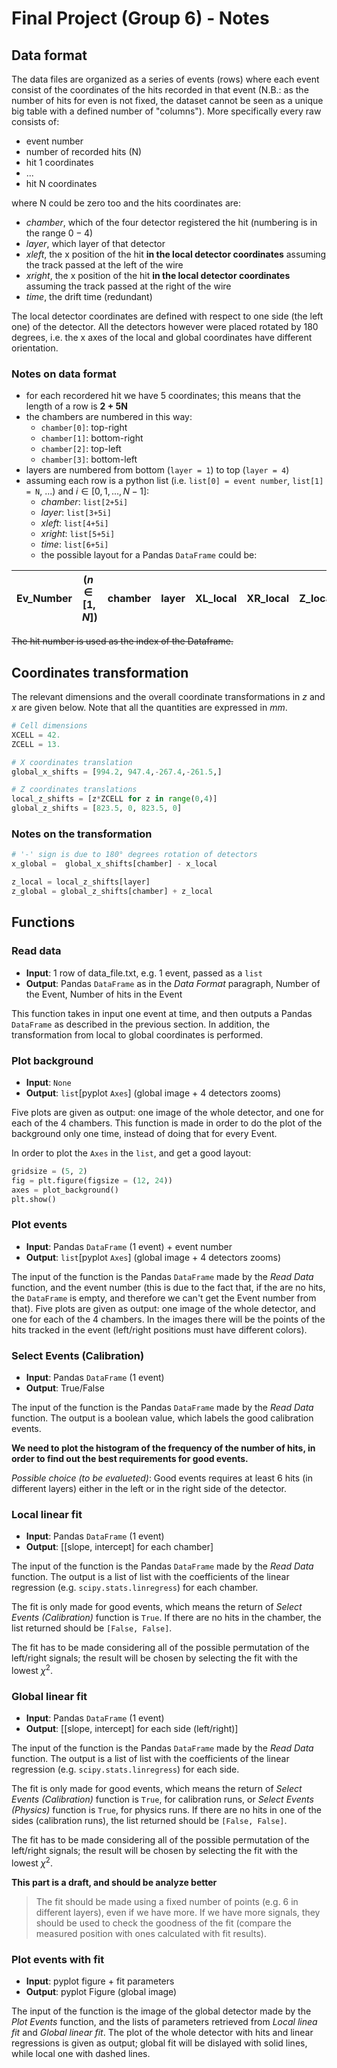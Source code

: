 # Final Project (Group 6) - Notes

## Data format

The data files are organized as a series of events (rows) where each event consist of the coordinates of the hits recorded in that event (N.B.: as the number of hits for even is not fixed, the dataset cannot be seen as a unique big table with a defined number of "columns"). More specifically every raw consists of:

- event number
- number of recorded hits (N)
- hit 1 coordinates
- ...
- hit N coordinates

where N could be zero too and the hits coordinates are:

- *chamber*, which of the four detector registered the hit (numbering is in the range $0-4$)
- *layer*, which layer of that detector
- *xleft*, the x position of the hit **in the local detector coordinates** assuming the track passed at the left of the wire
- *xright*, the x position of the hit **in the local detector coordinates** assuming the track passed at the right of the wire
- *time*, the drift time (redundant)

The local detector coordinates are defined with respect to one side (the left one) of the detector. All the detectors however were placed rotated by 180 degrees, i.e. the x axes of the local and global coordinates have different orientation.

### Notes on data format

- for each recordered hit we have 5 coordinates; this means that the length of a row is **2 + 5N**
- the chambers are numbered in this way:
  - `chamber[0]`: top-right
  - `chamber[1]`: bottom-right
  - `chamber[2]`: top-left
  - `chamber[3]`: bottom-left
- layers are numbered from bottom (`layer = 1`) to top (`layer = 4`)
- assuming each row is a python list (i.e. `list[0] = event number`, `list[1] = N`, ...) and $i \in [0, 1, ..., N-1]$:
  - *chamber*: `list[2+5i]`
  - *layer*: `list[3+5i]`
  - *xleft*: `list[4+5i]`
  - *xright*: `list[5+5i]`
  - *time*: `list[6+5i]`
  - the possible layout for a Pandas `DataFrame` could be:

| Ev_Number | ($n \in [1, N]$) | chamber | layer | XL_local | XR_local | Z_local | time | XL_global | XR_global | Z_global |
| --------- | ---------------- | ------- | ----- | -------- | -------- | ------- | ---- | --------- | --------- | -------- |

~~The hit number  is used as the index of the Dataframe.~~

## Coordinates transformation

The relevant dimensions and the overall coordinate transformations in $z$ and $x$ are given below. Note that all the quantities are expressed in $mm$.

```python
# Cell dimensions
XCELL = 42.
ZCELL = 13.

# X coordinates translation
global_x_shifts = [994.2, 947.4,-267.4,-261.5,]

# Z coordinates translations
local_z_shifts = [z*ZCELL for z in range(0,4)]
global_z_shifts = [823.5, 0, 823.5, 0]
```

### Notes on the transformation

```python
# '-' sign is due to 180° degrees rotation of detectors
x_global =  global_x_shifts[chamber] - x_local

z_local = local_z_shifts[layer]
z_global = global_z_shifts[chamber] + z_local
```

## Functions

### Read data

- **Input**: 1 row of data_file.txt, e.g. 1 event, passed as a `list`
- **Output**: Pandas `DataFrame` as in the *Data Format* paragraph, Number of the Event, Number of hits in the Event

This function takes in input one event at time, and then outputs a Pandas `DataFrame` as described in the previous section. In addition, the transformation from local to global coordinates is performed.

### Plot background

- **Input**: `None`
- **Output**: `list`[pyplot `Axes`] (global image + 4 detectors zooms)

Five plots are given as output: one image of the whole detector, and one for each of the 4 chambers. This function is made in order to do the plot of the background only one time, instead of doing that for every Event.

In order to plot the `Axes` in the `list`, and get a good layout:
```python
gridsize = (5, 2)
fig = plt.figure(figsize = (12, 24))
axes = plot_background()
plt.show()
```

### Plot events

- **Input**: Pandas `DataFrame` (1 event) + event number
- **Output**: `list`\[pyplot `Axes`\] (global image + 4 detectors zooms)

The input of the function is the Pandas `DataFrame` made by the *Read Data* function, and the event number (this is due to the fact that, if the are no hits, the `DataFrame` is empty, and therefore we can't get the Event number from that). Five plots are given as output: one image of the whole detector, and one for each of the 4 chambers. In the images there will be the points of the hits tracked in the event (left/right positions must have different colors).

### Select Events (Calibration)

- **Input**: Pandas `DataFrame` (1 event)
- **Output**: True/False

The input of the function is the Pandas `DataFrame` made by the *Read Data* function. The output is a boolean value, which labels the good calibration events.

**We need to plot the histogram of the frequency of the number of hits, in order to find out the best requirements for good events.**

*Possible choice (to be evalueted)*: Good events requires at least 6 hits (in different layers) either in the left or in the right side of the detector.

### Local linear fit

- **Input**: Pandas `DataFrame` (1 event)
- **Output**: [[slope, intercept] for each chamber]

The input of the function is the Pandas `DataFrame` made by the *Read Data* function. The output is a list of list with the coefficients of the linear regression (e.g. `scipy.stats.linregress`) for each chamber.

The fit is only made for good events, which means the return of *Select Events (Calibration)* function is `True`. If there are no hits in the chamber, the list returned should be `[False, False]`.

The fit has to be made considering all of the possible permutation of the left/right signals; the result will be chosen by selecting the fit with the lowest $\chi^2$.

### Global linear fit

- **Input**: Pandas `DataFrame` (1 event)
- **Output**: [[slope, intercept] for each side (left/right)]

The input of the function is the Pandas `DataFrame` made by the *Read Data* function. The output is a list of list with the coefficients of the linear regression (e.g. `scipy.stats.linregress`) for each side.

The fit is only made for good events, which means the return of *Select Events (Calibration)* function is `True`, for calibration runs, or *Select Events (Physics)* function is `True`, for physics runs. If there are no hits in one of the sides (calibration runs), the list returned should be `[False, False]`.

The fit has to be made considering all of the possible permutation of the left/right signals; the result will be chosen by selecting the fit with the lowest $\chi^2$.

**This part is a draft, and should be analyze better**
> The fit should be made using a fixed number of points (e.g. 6 in different layers), even if we have more. If we have more signals, they should be used to check the goodness of the fit (compare the measured position with ones calculated with fit results).

### Plot events with fit

- **Input**: pyplot figure + fit parameters
- **Output**: pyplot Figure (global image)

The input of the function is the image of the global detector made by the *Plot Events* function, and the lists of parameters retrieved from *Local linea fit* and *Global linear fit*. The plot of the whole detector with hits and linear regressions is given as output; global fit will be dislayed with solid lines, while local one with dashed lines.
